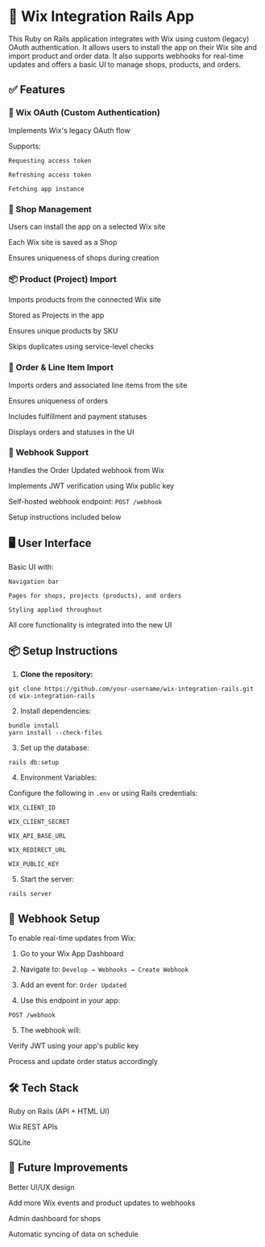 # 🚀 Wix Integration Rails App
This Ruby on Rails application integrates with Wix using custom (legacy) OAuth authentication. It allows users to install the app on their Wix site and import product and order data. It also supports webhooks for real-time updates and offers a basic UI to manage shops, products, and orders.

## ✅ Features
### 🔐 Wix OAuth (Custom Authentication)
  Implements Wix's legacy OAuth flow

  Supports:

    Requesting access token

    Refreshing access token

    Fetching app instance

### 🏪 Shop Management
  Users can install the app on a selected Wix site
  
  Each Wix site is saved as a Shop
  
  Ensures uniqueness of shops during creation

### 📦 Product (Project) Import
  Imports products from the connected Wix site
  
  Stored as Projects in the app
  
  Ensures unique products by SKU
  
  Skips duplicates using service-level checks

### 🧾 Order & Line Item Import
  Imports orders and associated line items from the site
  
  Ensures uniqueness of orders
  
  Includes fulfillment and payment statuses
  
  Displays orders and statuses in the UI

### 🔁 Webhook Support
  Handles the Order Updated webhook from Wix
  
  Implements JWT verification using Wix public key
  
  Self-hosted webhook endpoint: `POST /webhook`
  
  Setup instructions included below

## 🖥️ User Interface
  Basic UI with:
  
    Navigation bar
    
    Pages for shops, projects (products), and orders
    
    Styling applied throughout
  
  All core functionality is integrated into the new UI

## 📦 Setup Instructions
1. **Clone the repository:**

```
git clone https://github.com/your-username/wix-integration-rails.git
cd wix-integration-rails
```

2. Install dependencies:

```
bundle install
yarn install --check-files
```

3. Set up the database:

```
rails db:setup
```

4. Environment Variables:

Configure the following in `.env` or using Rails credentials:
```
WIX_CLIENT_ID

WIX_CLIENT_SECRET

WIX_API_BASE_URL

WIX_REDIRECT_URL

WIX_PUBLIC_KEY
```

5. Start the server:

```
rails server
```

## 🔔 Webhook Setup
To enable real-time updates from Wix:

1. Go to your Wix App Dashboard

2. Navigate to: `Develop → Webhooks → Create Webhook`

3. Add an event for: `Order Updated`

4. Use this endpoint in your app:

`POST /webhook`

5. The webhook will:

Verify JWT using your app's public key

Process and update order status accordingly

## 🛠️ Tech Stack
  Ruby on Rails (API + HTML UI)
  
  Wix REST APIs
  
  SQLite
  
## 🚧 Future Improvements
  Better UI/UX design
  
  Add more Wix events and product updates to webhooks
  
  Admin dashboard for shops
  
  Automatic syncing of data on schedule

